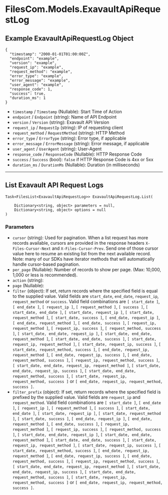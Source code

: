 # FilesCom.Models.ExavaultApiRequestLog

## Example ExavaultApiRequestLog Object

```
{
  "timestamp": "2000-01-01T01:00:00Z",
  "endpoint": "example",
  "version": "example",
  "request_ip": "example",
  "request_method": "example",
  "error_type": "example",
  "error_message": "example",
  "user_agent": "example",
  "response_code": 1,
  "success": true,
  "duration_ms": 1
}
```

* `timestamp` / `Timestamp`  (Nullable<DateTime>): Start Time of Action
* `endpoint` / `Endpoint`  (string): Name of API Endpoint
* `version` / `Version`  (string): Exavault API Version
* `request_ip` / `RequestIp`  (string): IP of requesting client
* `request_method` / `RequestMethod`  (string): HTTP Method
* `error_type` / `ErrorType`  (string): Error type, if applicable
* `error_message` / `ErrorMessage`  (string): Error message, if applicable
* `user_agent` / `UserAgent`  (string): User-Agent
* `response_code` / `ResponseCode`  (Nullable<Int64>): HTTP Response Code
* `success` / `Success`  (bool): `false` if HTTP Response Code is 4xx or 5xx
* `duration_ms` / `DurationMs`  (Nullable<Int64>): Duration (in milliseconds)


---

## List Exavault API Request Logs

```
Task<FilesList<ExavaultApiRequestLog>> ExavaultApiRequestLog.List(
    
    Dictionary<string, object> parameters = null,
    Dictionary<string, object> options = null
)
```

### Parameters

* `cursor` (string): Used for pagination.  When a list request has more records available, cursors are provided in the response headers `X-Files-Cursor-Next` and `X-Files-Cursor-Prev`.  Send one of those cursor value here to resume an existing list from the next available record.  Note: many of our SDKs have iterator methods that will automatically handle cursor-based pagination.
* `per_page` (Nullable<Int64>): Number of records to show per page.  (Max: 10,000, 1,000 or less is recommended).
* `action` (string): 
* `page` (Nullable<Int64>): 
* `filter` (object): If set, return records where the specified field is equal to the supplied value. Valid fields are `start_date`, `end_date`, `request_ip`, `request_method` or `success`. Valid field combinations are `[ start_date ]`, `[ end_date ]`, `[ request_ip ]`, `[ request_method ]`, `[ success ]`, `[ start_date, end_date ]`, `[ start_date, request_ip ]`, `[ start_date, request_method ]`, `[ start_date, success ]`, `[ end_date, request_ip ]`, `[ end_date, request_method ]`, `[ end_date, success ]`, `[ request_ip, request_method ]`, `[ request_ip, success ]`, `[ request_method, success ]`, `[ start_date, end_date, request_ip ]`, `[ start_date, end_date, request_method ]`, `[ start_date, end_date, success ]`, `[ start_date, request_ip, request_method ]`, `[ start_date, request_ip, success ]`, `[ start_date, request_method, success ]`, `[ end_date, request_ip, request_method ]`, `[ end_date, request_ip, success ]`, `[ end_date, request_method, success ]`, `[ request_ip, request_method, success ]`, `[ start_date, end_date, request_ip, request_method ]`, `[ start_date, end_date, request_ip, success ]`, `[ start_date, end_date, request_method, success ]`, `[ start_date, request_ip, request_method, success ]` or `[ end_date, request_ip, request_method, success ]`.
* `filter_prefix` (object): If set, return records where the specified field is prefixed by the supplied value. Valid fields are `request_ip` and `request_method`. Valid field combinations are `[ start_date ]`, `[ end_date ]`, `[ request_ip ]`, `[ request_method ]`, `[ success ]`, `[ start_date, end_date ]`, `[ start_date, request_ip ]`, `[ start_date, request_method ]`, `[ start_date, success ]`, `[ end_date, request_ip ]`, `[ end_date, request_method ]`, `[ end_date, success ]`, `[ request_ip, request_method ]`, `[ request_ip, success ]`, `[ request_method, success ]`, `[ start_date, end_date, request_ip ]`, `[ start_date, end_date, request_method ]`, `[ start_date, end_date, success ]`, `[ start_date, request_ip, request_method ]`, `[ start_date, request_ip, success ]`, `[ start_date, request_method, success ]`, `[ end_date, request_ip, request_method ]`, `[ end_date, request_ip, success ]`, `[ end_date, request_method, success ]`, `[ request_ip, request_method, success ]`, `[ start_date, end_date, request_ip, request_method ]`, `[ start_date, end_date, request_ip, success ]`, `[ start_date, end_date, request_method, success ]`, `[ start_date, request_ip, request_method, success ]` or `[ end_date, request_ip, request_method, success ]`.
